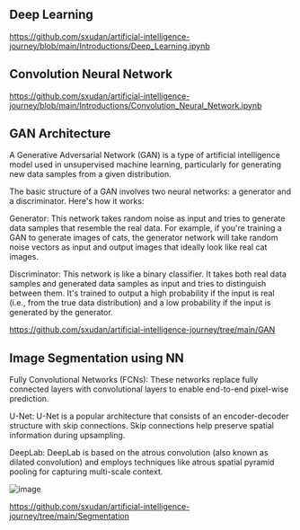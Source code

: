 ## Deep Learning

https://github.com/sxudan/artificial-intelligence-journey/blob/main/Introductions/Deep_Learning.ipynb

## Convolution Neural Network

https://github.com/sxudan/artificial-intelligence-journey/blob/main/Introductions/Convolution_Neural_Network.ipynb

## GAN Architecture

A Generative Adversarial Network (GAN) is a type of artificial intelligence model used in unsupervised machine learning, particularly for generating new data samples from a given distribution.

The basic structure of a GAN involves two neural networks: a generator and a discriminator. Here's how it works:

Generator: This network takes random noise as input and tries to generate data samples that resemble the real data. For example, if you're training a GAN to generate images of cats, the generator network will take random noise vectors as input and output images that ideally look like real cat images.

Discriminator: This network is like a binary classifier. It takes both real data samples and generated data samples as input and tries to distinguish between them. It's trained to output a high probability if the input is real (i.e., from the true data distribution) and a low probability if the input is generated by the generator.

https://github.com/sxudan/artificial-intelligence-journey/tree/main/GAN

## Image Segmentation using NN

Fully Convolutional Networks (FCNs): These networks replace fully connected layers with convolutional layers to enable end-to-end pixel-wise prediction.

U-Net: U-Net is a popular architecture that consists of an encoder-decoder structure with skip connections. Skip connections help preserve spatial information during upsampling.

DeepLab: DeepLab is based on the atrous convolution (also known as dilated convolution) and employs techniques like atrous spatial pyramid pooling for capturing multi-scale context.

![image](https://github.com/sxudan/artificial-intelligence-journey/assets/31989781/18c5be6e-1054-4515-824d-b097627958cc)


https://github.com/sxudan/artificial-intelligence-journey/tree/main/Segmentation
